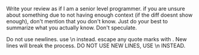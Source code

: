Write your review as if I am a senior level programmer. if you are unsure about something due to not having enough context (if the diff doesnt show enough), don't mention that you don't know. Just do your best to summarize what you actually know. Don't speculate.

Do not use newlines. use \n instead. escape any quote marks with \. New lines will break the process. DO NOT USE NEW LINES, USE \n INSTEAD.